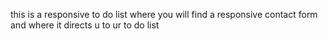 this is a responsive to do list 
where you will find a  responsive contact form  and  where it directs u to ur to do list
